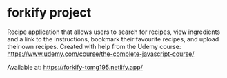 # forkify project

Recipe application that allows users to search for recipes, view ingredients and a link to the instructions, bookmark their favourite recipes, and upload their own recipes. Created with help from the Udemy course: https://www.udemy.com/course/the-complete-javascript-course/

Available at: https://forkify-tomg195.netlify.app/
